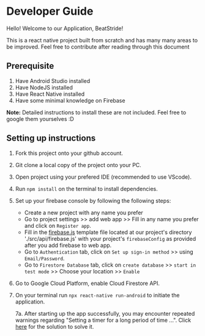 # Developer Guide
Hello! Welcome to our Application, BeatStride!

This is a react native project built from scratch and has many many areas to be improved. Feel free to contribute after reading through this document

## Prerequisite

1. Have Android Studio installed
2. Have NodeJS installed
3. Have React Native installed
4. Have some minimal knowledge on Firebase

**Note:** Detailed instructions to install these are not included. Feel free to google them yourselves :D

## Setting up instructions

1. Fork this project onto your github account.

2. Git clone a local copy of the project onto your PC.

3. Open project using your prefered IDE (recommended to use VScode).

4. Run ``npm install`` on the terminal to install dependencies.

5. Set up your firebase console by following the following steps:
    * Create a new project with any name you prefer
    * Go to project settings >> add web app >> Fill in any name you prefer and click on `Register app`.
    * Fill in the [firebase.js](/src/api/firebase.js) template file located at our project's directory './src/api/firebase.js' with your project's `firebaseConfig` as provided after you add firebase to web app.
    * Go to `Authentication` tab, click on `Set up sign-in method` >> using `Email/Password`.
    * Go to `Firestore Database` tab, click on `create database` >> `start in test mode` >> Choose your location >> `Enable`

6. Go to Google Cloud Platform, enable Cloud Firestore API.

7. On your terminal run ``npx react-native run-android`` to initiate the application.

    7a. After starting up the app successfully, you may encounter repeated warnings regarding "Setting a timer for a long period of time ...". Click [here](https://stackoverflow.com/a/62638536/13624758) for the solution to solve it.
